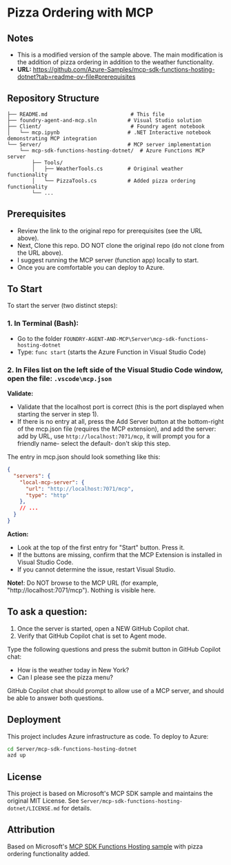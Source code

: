 # Pizza Ordering with MCP

## Notes

- This is a modified version of the sample above. The main modification is the addition of pizza ordering in addition to the weather functionality.
 - **URL:** https://github.com/Azure-Samples/mcp-sdk-functions-hosting-dotnet?tab=readme-ov-file#prerequisites

## Repository Structure

```
├── README.md                           # This file
├── foundry-agent-and-mcp.sln          # Visual Studio solution
├── Client/                             # Foundry agent notebook
│   └── mcp.ipynb                      # .NET Interactive notebook demonstrating MCP integration
└── Server/                            # MCP server implementation
    └── mcp-sdk-functions-hosting-dotnet/  # Azure Functions MCP server
        ├── Tools/
        │   ├── WeatherTools.cs        # Original weather functionality
        │   └── PizzaTools.cs          # Added pizza ordering functionality
        └── ...
```

## Prerequisites

- Review the link to the original repo for prerequisites (see the URL above).
- Next, Clone this repo. DO NOT clone the original repo (do not clone from the URL above).
- I suggest running the MCP server (function app) locally to start.
- Once you are comfortable you can deploy to Azure.

## To Start

To start the server (two distinct steps):

### 1. In Terminal (Bash):
- Go to the folder `FOUNDRY-AGENT-AND-MCP\Server\mcp-sdk-functions-hosting-dotnet`
- Type: `func start` (starts the Azure Function in Visual Studio Code)

### 2. In Files list on the left side of the Visual Studio Code window, open the file: `.vscode\mcp.json`

**Validate:**
- Validate that the localhost port is correct (this is the port displayed when starting the server in step 1).
- If there is no entry at all, press the Add Server button at the bottom-right of the mcp.json file (requires the MCP extension), and add the server: add by URL, use `http://localhost:7071/mcp`, it will prompt you for a friendly name- select the default- don't skip this step.

The entry in mcp.json should look something like this:

```json
{
  "servers": {
    "local-mcp-server": {
      "url": "http://localhost:7071/mcp",
      "type": "http"
    },
    // ...
  }
}
```

**Action:**
- Look at the top of the first entry for "Start" button. Press it.
- If the buttons are missing, confirm that the MCP Extension is installed in Visual Studio Code.
- If you cannot determine the issue, restart Visual Studio.

**Note!**: Do NOT browse to the MCP URL (for example, "http://localhost:7071/mcp"). Nothing is visible here.

## To ask a question:

1. Once the server is started, open a NEW GitHub Copilot chat.
2. Verify that GitHub Copilot chat is set to Agent mode.

Type the following questions and press the submit button in GitHub Copilot chat:
- How is the weather today in New York?
- Can I please see the pizza menu?

GitHub Copilot chat should prompt to allow use of a MCP server, and should be able to answer both questions.

## Deployment

This project includes Azure infrastructure as code. To deploy to Azure:

```bash
cd Server/mcp-sdk-functions-hosting-dotnet
azd up
```

## License

This project is based on Microsoft's MCP SDK sample and maintains the original MIT License. See `Server/mcp-sdk-functions-hosting-dotnet/LICENSE.md` for details.

## Attribution

Based on Microsoft's [MCP SDK Functions Hosting sample](https://github.com/Azure-Samples/mcp-sdk-functions-hosting-dotnet) with pizza ordering functionality added.
